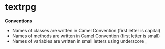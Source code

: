 # textrpg

**Conventions**

- Names of classes are written in Camel Convention (first letter is capital)
- Names of methods are written in Camel Convention (first letter is small)
- Names of variables are written in small letters using underscore _
